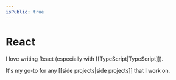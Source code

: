 ```yaml
---
isPublic: true
---
```


# React

I love writing React (especially with [[TypeScript|TypeScript]]).

It's my go-to for any [[side projects|side projects]] that I work on.